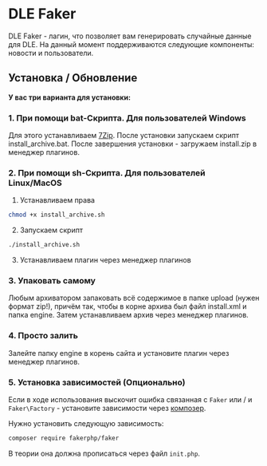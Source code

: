 # DLE Faker

DLE Faker - лагин, что позволяет вам генерировать случайные данные для DLE. На данный момент поддерживаются следующие компоненты: новости и пользователи.

## **Установка / Обновление**

**У вас три варианта для установки:**

### 1. **При помощи bat-Скрипта. Для пользователей Windows**

Для этого устанавливаем [7Zip](https://www.7-zip.org/download.html).
После установки запускаем скрипт install_archive.bat.
После завершения установки - загружаем install.zip в менеджер плагинов.

### 2. **При помощи sh-Скрипта. Для пользователей Linux/MacOS**

1. Устанавливаем права
```bash
chmod +x install_archive.sh
```
2. Запускаем скрипт
```bash
./install_archive.sh
```
3. Устанавливаем плагин через менеджер плагинов

### 3. **Упаковать самому**

Любым архиватором запаковать всё содержимое в папке upload (нужен формат zip!), причём так, чтобы в корне архива был
файл install.xml и папка engine.
Затем устанавливаем архив через менеджер плагинов.

### 4. **Просто залить**

Залейте папку engine в корень сайта и установите плагин через менеджер плагинов.

### 5. **Установка зависимостей** (Опционально)

Если в ходе использования выскочит ошибка связанная с `Faker` или / и `Faker\Factory` - установите зависимости через [композер](https://readme.devcraft.club/latest/dev/composer/).

Нужно установить следующую зависимость:

```bash
composer require fakerphp/faker
```

В теории она должна прописаться через файл `init.php`.
